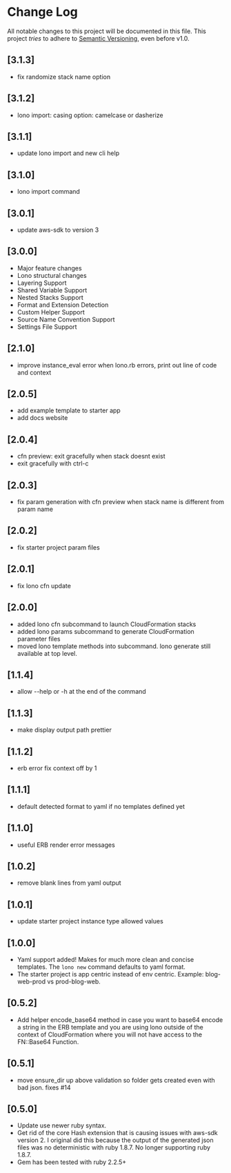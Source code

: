 # Change Log

All notable changes to this project will be documented in this file.
This project *tries* to adhere to [Semantic Versioning](http://semver.org/), even before v1.0.

## [3.1.3]
- fix randomize stack name option

## [3.1.2]
- lono import: casing option: camelcase or dasherize

## [3.1.1]
- update lono import and new cli help

## [3.1.0]
- lono import command

## [3.0.1]
- update aws-sdk to version 3

## [3.0.0]
- Major feature changes
- Lono structural changes
- Layering Support
- Shared Variable Support
- Nested Stacks Support
- Format and Extension Detection
- Custom Helper Support
- Source Name Convention Support
- Settings File Support

## [2.1.0]
- improve instance_eval error when lono.rb errors, print out line of code and context

## [2.0.5]
- add example template to starter app
- add docs website

## [2.0.4]
- cfn preview: exit gracefully when stack doesnt exist
- exit gracefully with ctrl-c

## [2.0.3]
- fix param generation with cfn preview when stack name is different from param name

## [2.0.2]
- fix starter project param files

## [2.0.1]
- fix lono cfn update

## [2.0.0]
- added lono cfn subcommand to launch CloudFormation stacks
- added lono params subcommand to generate CloudFormation parameter files
- moved lono template methods into subcommand.  lono generate still available at top level.

## [1.1.4]
- allow --help or -h at the end of the command

## [1.1.3]
- make display output path prettier

## [1.1.2]
- erb error fix context off by 1

## [1.1.1]
- default detected format to yaml if no templates defined yet

## [1.1.0]
- useful ERB render error messages

## [1.0.2]
- remove blank lines from yaml output

## [1.0.1]
- update starter project instance type allowed values

## [1.0.0]
- Yaml support added!  Makes for much more clean and concise templates.  The `lono new` command defaults to yaml format.
- The starter project is app centric instead of env centric.  Example: blog-web-prod vs prod-blog-web.

## [0.5.2]
- Add helper encode_base64 method in case you want to base64 encode a string in the ERB template and you are using lono outside of the context of CloudFormation where you will not have access to the FN::Base64 Function.

## [0.5.1]
- move ensure_dir up above validation so folder gets created even with bad json.  fixes #14

## [0.5.0]

- Update use newer ruby syntax.
- Get rid of the core Hash extension that is causing issues with aws-sdk version 2.  I original did this because the output of the generated json files was no deterministic with ruby 1.8.7. No longer supporting ruby 1.8.7.
- Gem has been tested with ruby 2.2.5+
